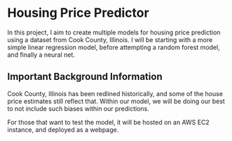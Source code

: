 # Housing Price Predictor
In this project, I aim to create multiple models for housing price prediction using a dataset from Cook County, Illinois. I will be starting with a more simple linear regression model,
before attempting a random forest model, and finally a neural net. 

## Important Background Information
Cook County, Illinois has been redlined historically, and some of the house price estimates still reflect that. Within our model, we will be doing our best to not include such biases within our predictions.

For those that want to test the model, it will be hosted on an AWS EC2 instance, and deployed as a webpage.


